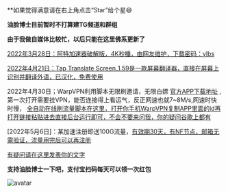 **如果觉得满意请在右上角点击“Star”给个星😄

**油脸博士目前暂时不打算建TG频道和群组**

**由于我做自媒体比较忙，以后只能在这里佛系更新了**

[2022年3月28日：阿特加速器破解版，4K秒播，由网友维护，下载密码：ylbs](https://ylbs.lanzoup.com/iVd8W0278smd)

[2022年4月21日：Tap Translate Screen_1.59是一款屏幕翻译器，直接在屏幕上识别并翻译外语，已汉化，免费使用](https://ylbs.lanzoul.com/iAWlJ03k1wgd)

2022年4月30日；WarpVPN利用脚本无限刷邀请，无限白嫖 [官方APP下载地址](https://1.1.1.1/) ,第一次打开需要挂VPN，能否连接得上看运气，反正网速也就7~8M/s,网速时快时慢， [全自动在线刷流量脚本在这里，打开你手机WarpVPN复制APP里面的id再打开链接粘贴进去直接后台运行即可，不会不要来问我，你的疑问谷歌上都有](https://replit.com/@aliilapro/warp)

[2022年5月6日]：某加速注册即送100G流量，[有效期30天，有NF节点，邮箱无需验证，流量用完后可以再注册](https://az.400511.net/)

[有疑问请在这里发表你的文字](https://github.com/YoulianBoshi/lantern-vpn/discussions/103)


**支持油脸博士一下吧，支付宝扫码每天可以领一次红包**

![avatar](https://telegra.ph/file/2ff5d5da7a06f8fffc663.png)



